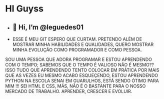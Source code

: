 # HI Guyss

- ## 👋 Hi, I’m @leguedes01
- <p> ESSE É MEU GIT ESPERO QUE CURTAM. PRETENDO ALÉM DE MOSTRAR MINHA HABILIDADES E QUALIDADES, QUERO MOSTRAR MINHA EVOLUÇÃO COMO PROGRAMADOR E COMO PESSOA.
SOU UMA PESSOA QUE ADORA PROGRAMAR E ESTOU APRENDENDO COM O TEMPO; SABEMOS QUE O TEMPO É VALIOSO NÃO É MESMO?? 
ISSO TUDO QUE APRENDENDO TENTO COLOCAR EM PRÁTICA POR MAIS QUE AS VEZES EU MESMO ACABO ESQUEÇENDO, ESTOU APRENDENDO PYTHON NA ESCOLA SENAI EM GUARULHOS, ESTÁ SENDO ÓTIMO PARA MIM !!! SEI HTML  E CSS, MÁS, NÃO É O BASTANTE PARA O NOSSO MERCADO DE TRABALHO. <BACKGROUND-COLOR  RED  > APRENDER, CRESCER E EVOLUIR. 


 


